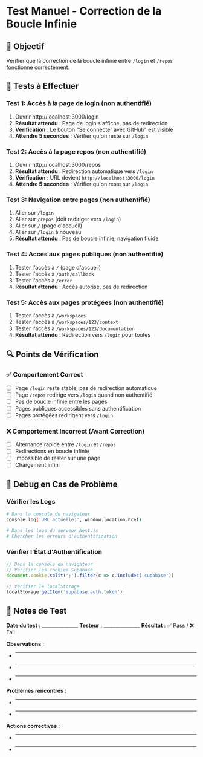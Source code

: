 # Test Manuel - Correction de la Boucle Infinie

## 🎯 Objectif
Vérifier que la correction de la boucle infinie entre `/login` et `/repos` fonctionne correctement.

## 🧪 Tests à Effectuer

### Test 1: Accès à la page de login (non authentifié)
1. Ouvrir http://localhost:3000/login
2. **Résultat attendu** : Page de login s'affiche, pas de redirection
3. **Vérification** : Le bouton "Se connecter avec GitHub" est visible
4. **Attendre 5 secondes** : Vérifier qu'on reste sur `/login`

### Test 2: Accès à la page repos (non authentifié)
1. Ouvrir http://localhost:3000/repos
2. **Résultat attendu** : Redirection automatique vers `/login`
3. **Vérification** : URL devient `http://localhost:3000/login`
4. **Attendre 5 secondes** : Vérifier qu'on reste sur `/login`

### Test 3: Navigation entre pages (non authentifié)
1. Aller sur `/login`
2. Aller sur `/repos` (doit rediriger vers `/login`)
3. Aller sur `/` (page d'accueil)
4. Aller sur `/login` à nouveau
5. **Résultat attendu** : Pas de boucle infinie, navigation fluide

### Test 4: Accès aux pages publiques (non authentifié)
1. Tester l'accès à `/` (page d'accueil)
2. Tester l'accès à `/auth/callback`
3. Tester l'accès à `/error`
4. **Résultat attendu** : Accès autorisé, pas de redirection

### Test 5: Accès aux pages protégées (non authentifié)
1. Tester l'accès à `/workspaces`
2. Tester l'accès à `/workspaces/123/context`
3. Tester l'accès à `/workspaces/123/documentation`
4. **Résultat attendu** : Redirection vers `/login` pour toutes

## 🔍 Points de Vérification

### ✅ Comportement Correct
- [ ] Page `/login` reste stable, pas de redirection automatique
- [ ] Page `/repos` redirige vers `/login` quand non authentifié
- [ ] Pas de boucle infinie entre les pages
- [ ] Pages publiques accessibles sans authentification
- [ ] Pages protégées redirigent vers `/login`

### ❌ Comportement Incorrect (Avant Correction)
- [ ] Alternance rapide entre `/login` et `/repos`
- [ ] Redirections en boucle infinie
- [ ] Impossible de rester sur une page
- [ ] Chargement infini

## 🐛 Debug en Cas de Problème

### Vérifier les Logs
```bash
# Dans la console du navigateur
console.log('URL actuelle:', window.location.href)

# Dans les logs du serveur Next.js
# Chercher les erreurs d'authentification
```

### Vérifier l'État d'Authentification
```javascript
// Dans la console du navigateur
// Vérifier les cookies Supabase
document.cookie.split(';').filter(c => c.includes('supabase'))

// Vérifier le localStorage
localStorage.getItem('supabase.auth.token')
```

## 📝 Notes de Test

**Date du test** : _______________
**Testeur** : _______________
**Résultat** : ✅ Pass / ❌ Fail

**Observations** :
- _________________________________
- _________________________________
- _________________________________

**Problèmes rencontrés** :
- _________________________________
- _________________________________

**Actions correctives** :
- _________________________________
- _________________________________
